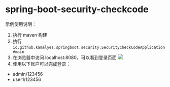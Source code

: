# spring-boot-security-checkcode

示例使用说明：

1. 执行 maven 构建
2. 执行 `io.github.kamalyes.springboot.security.SecurityCheckCodeApplication#main`
3. 在浏览器中访问 localhost:8080，可以看到登录页面
   ![](https://cdn.jsdelivr.net/gh/kamalyes/image-bed@master/snap/20221008183704.png)
4. 使用以下账户可以完成登录：
  - admin/123456
  - user1/123456
